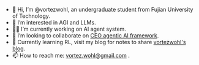 - 👋 Hi, I’m @vortezwohl, an undergraduate student from Fujian University of Technology.
- 🤖 I’m interested in AGI and LLMs.
- 👨‍💻 I’m currently working on AI agent system.
- 👀 I’m looking to collaborate on [CEO agentic AI framework](https://github.com/vortezwohl/CEO-Agentic-AI-Framework).
- 🧠 Currently learning RL, visit my blog for notes to share [vortezwohl's blog]([vortezwohl.github.io](https://vortezwohl.github.io/)).
- 📫 How to reach me: vortez.wohl@gmail.com .

<!--
**vortezwohl/vortezwohl** is a ✨ _special_ ✨ repository because its `README.md` (this file) appears on your GitHub profile.

Here are some ideas to get you started:

- 🔭 I’m currently working on ...
- 🌱 I’m currently learning ...
- 👯 I’m looking to collaborate on ...
- 🤔 I’m looking for help with ...
- 💬 Ask me about ...
- 📫 How to reach me: ...
- 😄 Pronouns: ...
- ⚡ Fun fact: ...
-->
